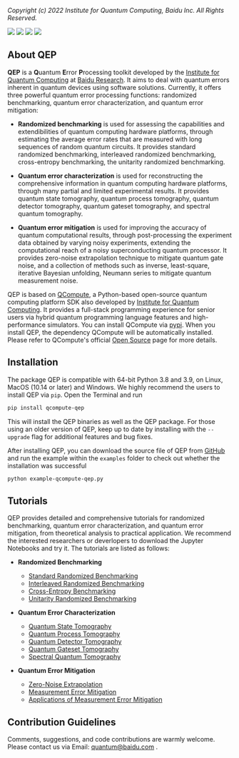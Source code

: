 *Copyright (c) 2022 Institute for Quantum Computing, Baidu Inc. All Rights Reserved.*

[![](https://img.shields.io/badge/license-Apache%202.0-green)](./LICENSE) [![](https://img.shields.io/badge/build-passing-green)]() ![](https://img.shields.io/badge/Python-3.8--3.9-blue) ![](https://img.shields.io/badge/release-v1.0.0-red)

## About QEP

**QEP** is a **Q**uantum **E**rror **P**rocessing toolkit developed by the [Institute for Quantum Computing](https://quantum.baidu.com) at [Baidu Research](http://research.baidu.com). It aims to deal with quantum errors inherent in quantum devices using software solutions. Currently, it offers three powerful quantum error processing functions: randomized benchmarking, quantum error characterization, and quantum error mitigation:

+ **Randomized benchmarking** is used for assessing the capabilities and extendibilities of quantum computing hardware platforms, through estimating the average error rates that are measured with long sequences of random quantum circuits. It provides standard randomized benchmarking, interleaved randomized benchmarking, cross-entropy benchmarking, the unitarity randomized benchmarking.

+ **Quantum error characterization** is used for reconstructing the comprehensive information in quantum computing hardware platforms, through many partial and limited experimental results. It provides quantum state tomography, quantum process tomography, quantum detector tomography, quantum gateset tomography, and spectral quantum tomography.

+ **Quantum error mitigation** is used for improving the accuracy of quantum computational results, through post-processing the experiment data obtained by varying noisy experiments, extending the computational reach of a noisy superconducting quantum processor. It provides zero-noise extrapolation technique to mitigate quantum gate noise, and a collection of methods such as inverse, least-square, iterative Bayesian unfolding, Neumann series to mitigate quantum measurement noise.

QEP is based on [QCompute](https://quantum-hub.baidu.com/opensource), a Python-based open-source quantum computing platform SDK also developed by [Institute for Quantum Computing](https://quantum.baidu.com). It provides a full-stack programming experience for senior users via hybrid quantum programming language features and high-performance simulators. You can install QCompute via [pypi](https://pypi.org/project/qcompute/). When you install QEP, the dependency QCompute will be automatically installed. Please refer to QCompute's official [Open Source](https://quantum-hub.baidu.com/opensource) page for more details.

## Installation

The package QEP is compatible with 64-bit Python 3.8 and 3.9, on Linux, MacOS (10.14 or later) and Windows. We highly recommend the users to install QEP via `pip`. Open the Terminal and run

```bash
pip install qcompute-qep
```

This will install the QEP binaries as well as the QEP package. For those using an older version of QEP, keep up to date by installing with the `--upgrade` flag for additional features and bug fixes.

After installing QEP, you can download the source file of QEP from [GitHub](https://github.com/baidu/QCompute/Extensions/QuantumErrorProcessing/) and run the example within the `examples` folder to check out whether the installation was successful

```bash
python example-qcompute-qep.py
```

## Tutorials

QEP provides detailed and comprehensive tutorials for randomized benchmarking, quantum error characterization, and quantum error mitigation, from theoretical analysis to practical application. We recommend the interested researchers or deverlopers to download the Jupyter Notebooks and try it. The tutorials are listed as follows:

+ **Randomized Benchmarking**

  + [Standard Randomized Benchmarking](https://quantum-hub.baidu.com/qep/tutorial-standardrb)
  + [Interleaved Randomized Benchmarking](https://quantum-hub.baidu.com/qep/tutorial-interleavedrb)
  + [Cross-Entropy Benchmarking](https://quantum-hub.baidu.com/qep/tutorial-xeb)
  + [Unitarity Randomized Benchmarking](https://quantum-hub.baidu.com/qep/tutorial-unitarityrb)

+ **Quantum Error Characterization**

  + [Quantum State Tomography](https://quantum-hub.baidu.com/qep/tutorial-qst)
  + [Quantum Process Tomography](https://quantum-hub.baidu.com/qep/tutorial-qpt)
  + [Quantum Detector Tomography](https://quantum-hub.baidu.com/qep/tutorial-qdt)
  + [Quantum Gateset Tomography](https://quantum-hub.baidu.com/qep/tutorial-gst)
  + [Spectral Quantum Tomography](https://quantum-hub.baidu.com/qep/tutorial-sqt)

+ **Quantum Error Mitigation**

  + [Zero-Noise Extrapolation](https://quantum-hub.baidu.com/qep/tutorial-zne)
  + [Measurement Error Mitigation](https://quantum-hub.baidu.com/qep/tutorial-mem)
  + [Applications of Measurement Error Mitigation](https://quantum-hub.baidu.com/qep/tutorial-mem-applications)

## Contribution Guidelines

Comments, suggestions, and code contributions are warmly welcome. Please contact us via Email: quantum@baidu.com .

